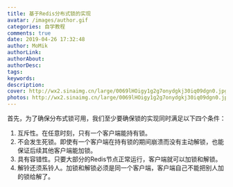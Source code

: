 ```yaml
---
title: 基于Redis分布式锁的实现
avatar: /images/author.gif
categories: 自学教程
comments: true
date: 2019-04-26 17:32:48
author: MoMik
authorLink:
authorAbout:
authorDesc:
tags:
keywords:
description:
cover: http://wx2.sinaimg.cn/large/0069lHOigy1g2g7onydgkj30iq09dgn0.jpg
photos: http://wx2.sinaimg.cn/large/0069lHOigy1g2g7onydgkj30iq09dgn0.jpg
---
```


首先，为了确保分布式锁可用，我们至少要确保锁的实现同时满足以下四个条件：

1. 互斥性。在任意时刻，只有一个客户端能持有锁。
2. 不会发生死锁。即使有一个客户端在持有锁的期间崩溃而没有主动解锁，也能保证后续其他客户端能加锁。
3. 具有容错性。只要大部分的Redis节点正常运行，客户端就可以加锁和解锁。
4. 解铃还须系铃人。加锁和解锁必须是同一个客户端，客户端自己不能把别人加的锁给解了。

